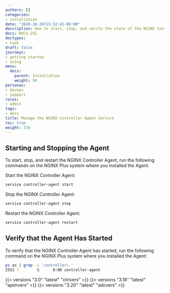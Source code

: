 ```yaml
---
authors: []
categories:
- installation
date: "2020-10-26T15:32:41-06:00"
description: How to start, stop, and verify the state of the NGINX Controller Agent service.
docs: DOCS-251
doctypes:
- task
draft: false
journeys:
- getting started
- using
menu:
  docs:
    parent: Installation
    weight: 50
personas:
- devops
- support
roles:
- admin
tags:
- docs
title: Manage the NGINX Controller Agent Service
toc: true
weight: 210
---
```


## Starting and Stopping the Agent

To start, stop, and restart the NGINX Controller Agent, run the following commands on the NGINX Plus system where you installed the Agent.

Start the NGINX Controller Agent:

```bash
service controller-agent start
```

Stop the NGINX Controller Agent:

```bash
service controller-agent stop
```

Restart the NGINX Controller Agent:

```bash
service controller-agent restart
```

## Verify that the Agent Has Started

To verify that the NGINX Controller Agent has started, run the following command on the NGINX Plus system where you installed the Agent:

```bash
ps ax | grep -i 'controller\-'
2552 ?        S      0:00 controller-agent
```

{{< versions "3.0" "latest" "ctrlvers" >}}
{{< versions "3.18" "latest" "apimvers" >}}
{{< versions "3.20" "latest" "adcvers" >}}
